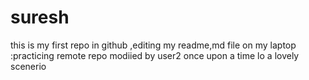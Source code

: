# suresh
this is my first repo in github
,editing my readme,md file on my laptop
:practicing remote repo
modiied by user2
once upon a time lo
a lovely scenerio
